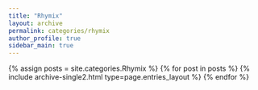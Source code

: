 ```yaml
---
title: "Rhymix"
layout: archive
permalink: categories/rhymix
author_profile: true
sidebar_main: true
---
```


{% assign posts = site.categories.Rhymix %}
{% for post in posts %} {% include archive-single2.html type=page.entries_layout %} {% endfor %}
